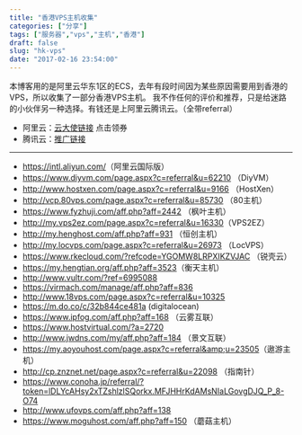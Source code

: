 ```yaml
---
title: "香港VPS主机收集"
categories: ["分享"]
tags: ["服务器","vps","主机","香港"]
draft: false
slug: "hk-vps"
date: "2017-02-16 23:54:00"
---
```


本博客用的是阿里云华东1区的ECS，去年有段时间因为某些原因需要用到香港的VPS，所以收集了一部分香港VPS主机。
我不作任何的评价和推荐，只是给迷路的小伙伴另一种选择。有钱还是上阿里云腾讯云。（全带referral）

 - 阿里云：<a href="https://promotion.aliyun.com/ntms/act/ambassador/sharetouser.html?userCode=wuthb7tq&productCode=vm" target="_blank">云大使链接</a> 点击领券
 - 腾讯云：<a href="http://www.qcloud.com/redirect.php?redirect=1001&cps_key=1f05a4ef7955bfdbc954f3f0a115c2e3" target="_blank">推广链接</a>

----------


- <a href="https://account-intl.aliyun.com/register/intl_register.htm?biz_params=%7B%22intl%22%3A%22%7B%5C%22referralCode%5C%22%3A%5C%22ht0kqk%5C%22%7D%22%7D" target="_blank">https://intl.aliyun.com/</a>（阿里云国际版）
- <a href="https://www.diyvm.com/page.aspx?c=referral&u=62210" target="_blank">https://www.diyvm.com/page.aspx?c=referral&u=62210 </a>（DiyVM）
- <a href="http://www.hostxen.com/page.aspx?c=referral&u=9166" target="_blank">http://www.hostxen.com/page.aspx?c=referral&u=9166 </a>（HostXen）
- <a href="http://vcp.80vps.com/page.aspx?c=referral&u=85730" target="_blank">http://vcp.80vps.com/page.aspx?c=referral&u=85730 </a>（80主机）
- <a href="https://www.fyzhuji.com/aff.php?aff=2442" target="_blank">https://www.fyzhuji.com/aff.php?aff=2442 </a>（枫叶主机）
- <a href="http://my.vps2ez.com/page.aspx?c=referral&u=16330" target="_blank">http://my.vps2ez.com/page.aspx?c=referral&u=16330</a>（VPS2EZ）
- <a href="http://my.henghost.com/aff.php?aff=931" target="_blank">http://my.henghost.com/aff.php?aff=931 </a>（恒创主机）
- <a href="http://my.locvps.com/page.aspx?c=referral&u=26973" target="_blank">http://my.locvps.com/page.aspx?c=referral&u=26973 </a>（LocVPS）
- <a href="https://www.rkecloud.com/?refcode=YGOMW8LRPXIKZVJAC" target="_blank">https://www.rkecloud.com/?refcode=YGOMW8LRPXIKZVJAC </a>（锐壳云）
- <a href="https://my.hengtian.org/aff.php?aff=3523" target="_blank">https://my.hengtian.org/aff.php?aff=3523</a>（衡天主机）
- <a href="http://www.vultr.com/?ref=6995088" target="_blank">http://www.vultr.com/?ref=6995088 </a>
- <a href="https://virmach.com/manage/aff.php?aff=836" target="_blank">https://virmach.com/manage/aff.php?aff=836 </a>
- <a href="http://www.18vps.com/page.aspx?c=referral&u=10325" target="_blank">http://www.18vps.com/page.aspx?c=referral&u=10325 </a>
- <a href="https://m.do.co/c/32b844ce481a" target="_blank">https://m.do.co/c/32b844ce481a </a>  (digitalocean)
- <a href="https://www.ipfog.com/aff.php?aff=168" target="_blank">https://www.ipfog.com/aff.php?aff=168 </a>（云雾互联）
- <a href="https://www.hostvirtual.com/?a=2720" target="_blank">https://www.hostvirtual.com/?a=2720 </a>
- <a href="http://www.jwdns.com/my/aff.php?aff=184" target="_blank">http://www.jwdns.com/my/aff.php?aff=184 </a>（景文互联）
- <a href="https://my.aoyouhost.com/page.aspx?c=referral&amp;u=23505" target="_blank">https://my.aoyouhost.com/page.aspx?c=referral&amp;u=23505</a>（遨游主机）
- <a href="http://cp.znznet.net/page.aspx?c=referral&u=22098" target="_blank">http://cp.znznet.net/page.aspx?c=referral&u=22098 </a>（指南针）
- <a href="https://www.conoha.jp/referral/?token=lDLYcAHsy2xTZshlzlSQorkx.MFJHHrKdAMsNIaLGovgDJQ_P_8-O74" target="_blank">https://www.conoha.jp/referral/?token=lDLYcAHsy2xTZshlzlSQorkx.MFJHHrKdAMsNIaLGovgDJQ_P_8-O74 </a>
- <a href="http://www.ufovps.com/aff.php?aff=138" target="_blank">http://www.ufovps.com/aff.php?aff=138 </a>
- <a href="https://www.moguhost.com/aff.php?aff=150" target="_blank">https://www.moguhost.com/aff.php?aff=150 </a>（蘑菇主机）

